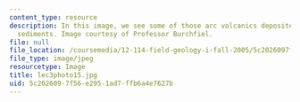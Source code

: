 ```yaml
---
content_type: resource
description: In this image, we see some of those arc volcanics deposited above seafloor
  sediments. Image courtesy of Professor Burchfiel.
file: null
file_location: /coursemedia/12-114-field-geology-i-fall-2005/5c2026097f56e2951ad7ffb6a4e7627b_lec3photo15.jpg
file_type: image/jpeg
resourcetype: Image
title: lec3photo15.jpg
uid: 5c202609-7f56-e295-1ad7-ffb6a4e7627b
---
```


